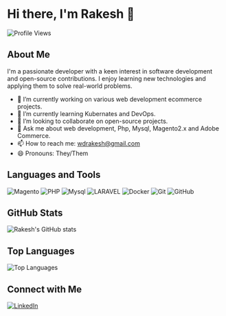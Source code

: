 # Hi there, I'm Rakesh 👋

![Profile Views](https://komarev.com/ghpvc/?username=wdrakesh&color=blue)

## About Me
I'm a passionate developer with a keen interest in software development and open-source contributions. I enjoy learning new technologies and applying them to solve real-world problems.

- 🔭 I’m currently working on various web development ecommerce projects.
- 🌱 I’m currently learning Kubernates and DevOps.
- 👯 I’m looking to collaborate on open-source projects.
- 💬 Ask me about web development, Php, Mysql, Magento2.x and Adobe Commerce.
- 📫 How to reach me: [wdrakesh@gmail.com](mailto:wdrakesh@gmail.com)
- 😄 Pronouns: They/Them

## Languages and Tools
![Magento](https://img.shields.io/badge/-Magento-333333?style=flat&logo=magento)
![PHP](https://img.shields.io/badge/-PHP-333333?style=flat&logo=php)
![Mysql](https://img.shields.io/badge/-mysql-333333?style=flat&logo=mysql)
![LARAVEL](https://img.shields.io/badge/-LARAVEL-333333?style=flat&logo=laravel)
![Docker](https://img.shields.io/badge/-Docker-333333?style=flat&logo=docker)
![Git](https://img.shields.io/badge/-Git-333333?style=flat&logo=git)
![GitHub](https://img.shields.io/badge/-GitHub-333333?style=flat&logo=github)

## GitHub Stats
![Rakesh's GitHub stats](https://github-readme-stats.vercel.app/api?username=wdrakesh&show_icons=true&theme=radical)

## Top Languages
![Top Languages](https://github-readme-stats.vercel.app/api/top-langs/?username=wdrakesh&layout=compact&theme=radical)

## Connect with Me
[![LinkedIn](https://img.shields.io/badge/-LinkedIn-blue?style=flat&logo=linkedin)]([https://www.linkedin.com/in/wdrakesh/](https://www.linkedin.com/in/rakesh-gupta-67367b46/))
